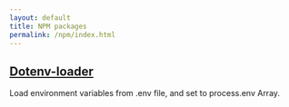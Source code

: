 ```yaml
---
layout: default
title: NPM packages
permalink: /npm/index.html
---
```


## [Dotenv-loader](/npm/dotenv-loader)

Load environment variables from .env file, and set to process.env Array.